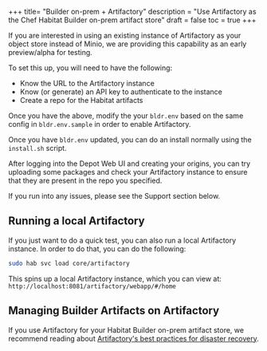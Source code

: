 +++
title= "Builder on-prem + Artifactory"
description = "Use Artifactory as the Chef Habitat Builder on-prem artifact store"
draft = false
toc = true
+++

If you are interested in using an existing instance of Artifactory as your object store instead of Minio,
we are providing this capability as an early preview/alpha for testing.

To set this up, you will need to have the following:

* Know the URL to the Artifactory instance
* Know (or generate) an API key to authenticate to the instance
* Create a repo for the Habitat artifacts

Once you have the above, modify the your `bldr.env` based on the same config in `bldr.env.sample` in order to enable Artifactory.

Once you have `bldr.env` updated, you can do an install normally using the `install.sh` script.

After logging into the Depot Web UI and creating your origins, you can try uploading some packages and check your Artifactory instance to ensure that they are present in the repo you specified.

If you run into any issues, please see the Support section below.

## Running a local Artifactory

If you just want to do a quick test, you can also run a local Artifactory instance. In order to do that, you can do the following:

```bash
sudo hab svc load core/artifactory
```

This spins up a local Artifactory instance, which you can view at: `http://localhost:8081/artifactory/webapp/#/home`

## Managing Builder Artifacts on Artifactory

If you use Artifactory for your Habitat Builder on-prem artifact store, we recommend reading about [Artifactory's best practices for disaster recovery](https://jfrog.com/whitepaper/best-practices-for-artifactory-backups-and-disaster-recovery/).

